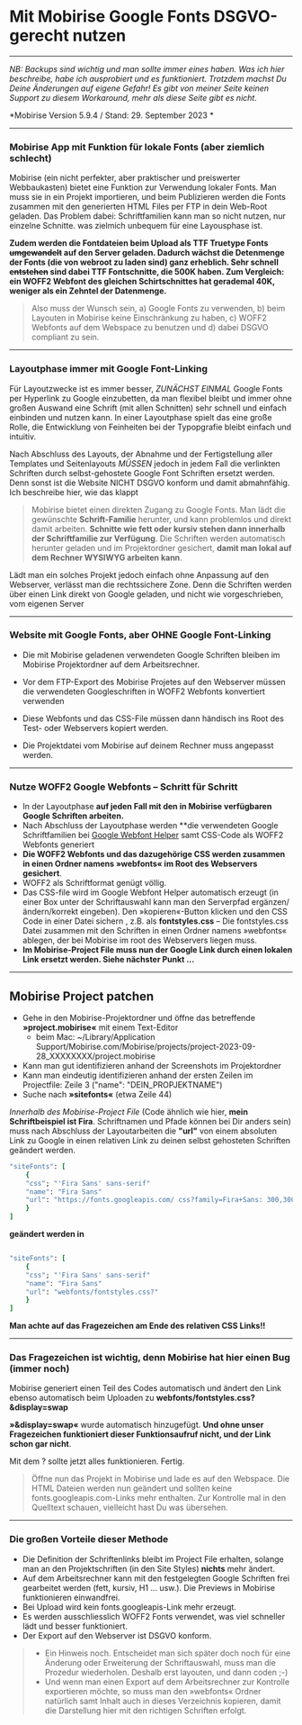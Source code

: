 # Mit Mobirise Google Fonts DSGVO-gerecht nutzen
********************************************************

*NB: Backups sind wichtig und man sollte immer eines haben. Was ich hier beschreibe, habe ich ausprobiert und es funktioniert. Trotzdem machst Du Deine Änderungen auf eigene Gefahr! Es gibt von meiner Seite keinen Support zu diesem Workaround, mehr als diese Seite gibt es nicht.*
   
*Mobirise Version 5.9.4 / Stand: 29. September 2023 *

***************************************************
### Mobirise App mit Funktion für lokale Fonts (aber ziemlich schlecht)

Mobirise (ein nicht perfekter, aber praktischer und preiswerter Webbaukasten) bietet eine Funktion zur Verwendung lokaler Fonts. Man muss sie in ein Projekt importieren, und beim Publizieren werden die Fonts zusammen mit den generierten HTML Files per FTP in dein Web-Root geladen. Das Problem dabei: Schriftfamilien kann man so nicht nutzen, nur einzelne Schnitte. was zielmich unbequem für eine Layousphase ist.

**Zudem werden die Fontdateien beim Upload als TTF Truetype Fonts ~~umgewandelt~~ auf den Server geladen. Dadurch wächst die Detenmenge der Fonts (die von webroot zu laden sind) ganz erheblich. Sehr schnell ~~entstehen~~ sind dabei TTF Fontschnitte, die 500K haben. Zum Vergleich: ein WOFF2 Webfont des gleichen Schirtschnittes hat gerademal 40K, weniger als ein Zehntel der Datenmenge.**

> Also muss der Wunsch sein, a) Google Fonts zu verwenden, b) beim Layouten in Mobirise keine Einschränkung zu haben, c) WOFF2 Webfonts auf dem Webspace zu benutzen und d) dabei DSGVO compliant zu sein. 

***************************************
### Layoutphase immer mit Google Font-Linking

Für Layoutzwecke ist es immer besser, *ZUNÄCHST EINMAL* Google Fonts per Hyperlink zu Google einzubetten, da man flexibel bleibt und immer ohne großen Auswand eine Schrift (mit allen Schnitten) sehr schnell und einfach einbinden und nutzen kann.
In einer Layoutphase spielt das eine große Rolle, die Entwicklung von Feinheiten bei der Typopgrafie bleibt einfach und intuitiv.

Nach Abschluss des Layouts, der Abnahme und der Fertigstellung aller Templates und Seitenlayouts *MÜSSEN* jedoch in jedem Fall die verlinkten Schriften durch selbst-gehostete Google Font Schriften ersetzt werden. Denn sonst ist die Website NICHT DSGVO konform und damit abmahnfähig. Ich beschreibe hier, wie das klappt

> Mobirise bietet einen direkten Zugang zu Google Fonts. Man lädt die gewünschte **Schrift-Familie** herunter, und kann problemlos und direkt damit arbeiten. **Schnitte wie fett oder kursiv stehen dann innerhalb der Schriftfamilie zur Verfügung**. Die Schriften werden automatisch herunter geladen und im Projektordner gesichert, **damit man lokal auf dem Rechner WYSIWYG arbeiten kann**. 

Lädt man ein solches Projekt jedoch einfach ohne Anpassung auf den Webserver, verlässt man die rechtssichere Zone. Denn die Schriften werden über einen Link direkt von Google geladen, und nicht wie vorgeschrieben, vom eigenen Server

***************************************
### Website mit Google Fonts, aber OHNE Google Font-Linking

- Die mit Mobirise geladenen verwendeten Google Schriften bleiben im Mobirise Projektordner auf dem Arbeitsrechner.

- Vor dem FTP-Export des Mobirise Projetes auf den Webserver müssen die verwendeten Googleschriften in WOFF2 Webfonts konvertiert verwenden

- Diese Webfonts und das CSS-File müssen dann händisch ins Root des Test- oder Webservers kopiert werden.

- Die Projektdatei vom Mobirise auf deinem Rechner muss angepasst werden.

***************************************
### Nutze WOFF2 Google Webfonts – Schritt für Schritt

- In der Layoutphase **auf jeden Fall mit den in Mobirise verfügbaren Google Schriften arbeiten.**
- Nach Abschluss der Layoutphase werden **die verwendeten Google Schriftfamilien bei [Google Webfont Helper](https://gwfh.mranftl.com/fonts) samt CSS-Code als WOFF2 Webfonts generiert
- **Die WOFF2 Webfonts und das dazugehörige CSS werden zusammen in einen Ordner namens »webfonts« im Root des Webservers gesichert**.
- WOFF2 als Schriftformat genügt völlig.
- Das CSS-file wird im Google Webfont Helper automatisch erzeugt (in einer Box unter der Schriftauswahl kann man den Serverpfad ergänzen/ändern/korrekt eingeben). Den »kopieren«-Button klicken und den CSS Code in einer Datei sichern , z.B. als **fontstyles.css**
– Die fontstyles.css Datei zusammen mit den Schriften in einen Ordner namens »webfonts« ablegen, der bei Mobirise im root des Webservers liegen muss.
- **Im  Mobirise-Project File muss nun der Google Link durch einen lokalen Link ersetzt werden. Siehe nächster Punkt …**

***************************************
## Mobirise Project patchen

- Gehe in den Mobirise-Projektordner und öffne das betreffende **»project.mobirise«** mit einem Text-Editor
	- beim Mac: ~/Library/Application Support/Mobirise.com/Mobirise/projects/project-2023-09-28_XXXXXXXX/project.mobirise
- Kann man gut identifizieren anhand der Screenshots im Projektordner
- Kann man eindeutig identifizieren anhand der ersten Zeilen im Projectfile: Zeile 3 ("name": "DEIN_PROPJEKTNAME")
- Suche nach **»sitefonts«** (etwa Zeile 44)

*Innerhalb des Mobirise-Project File* (Code ähnlich wie hier, **mein Schriftbeispiel ist Fira**. Schriftnamen und Pfade können bei Dir anders sein) muss nach Abschluss der Layoutarbeiten die **"url"** von einem absoluten Link zu Google in einen relativen Link zu deinen selbst gehosteten Schriften geändert werden.
```ruby
"siteFonts": [
	{
	"css"; "'Fira Sans' sans-serif"
	"name": "Fira Sans"
	"url": "https://fonts.googleapis.com/ css?family=Fira+Sans: 300,300i,500,500i,700i"
	}
]
```
**geändert werden in**
```ruby

"siteFonts": [
	{
	"css"; "'Fira Sans' sans-serif"
	"name": "Fira Sans"
	"url": "webfonts/fontstyles.css?"
	}
]
```
**Man achte auf das Fragezeichen am Ende des relativen CSS Links!!**

***************************************
### Das Fragezeichen ist wichtig, denn Mobirise hat hier einen Bug (immer noch)

Mobirise generiert einen Teil des Codes automatisch und ändert den Link ebenso automatisch beim Uploaden zu **webfonts/fontstyles.css?&display=swap**

**»&display=swap«** wurde automatisch hinzugefügt. **Und ohne unser Fragezeichen funktioniert dieser Funktionsaufruf nicht, und der Link schon gar nicht**.

Mit dem ? sollte jetzt alles funktionieren. Fertig.

> Öffne nun das Projekt in Mobirise und lade es auf den Webspace. Die HTML Dateien werden nun geändert und sollten keine fonts.googleapis.com-Links mehr enthalten. Zur Kontrolle mal in den Quelltext schauen, vielleicht hast Du was übersehen.

***************************************
###  Die großen Vorteile dieser Methode

- Die Definition der Schriftenlinks bleibt im Project File erhalten, solange man an den Projektschriften (in den Site Styles) **nichts** mehr ändert.
- Auf dem Arbeitsrechner kann mit den festgelegten Google Schriften frei gearbeitet werden (fett, kursiv, H1 ... usw.). Die Previews in Mobirise funktionieren einwandfrei.
- Bei Upload wird kein fonts.googleapis-Link mehr erzeugt.
- Es werden ausschliesslich WOFF2 Fonts verwendet, was viel schneller lädt und besser funktioniert.
- Der Export auf den Webserver ist DSGVO konform.

> - Ein Hinweis noch. Entscheidet man sich später doch noch für eine Änderung oder Erweiterung der Schriftauswahl, muss man die Prozedur wiederholen. Deshalb erst layouten, und dann coden ;-)
 > - Und wenn man einen Export auf dem Arbeitsrechner zur Kontrolle exportieren möchte, so muss man den »webfonts« Ordner natürlich samt Inhalt auch in dieses Verzeichnis kopieren, damit die Darstellung hier mit den richtigen Schriften erfolgt.
